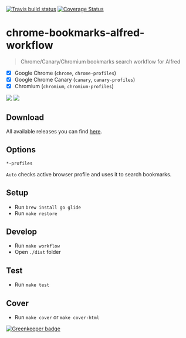 [![Travis build status](http://img.shields.io/travis/mdreizin/chrome-bookmarks-alfred-workflow/master.svg?style=flat-square)](https://travis-ci.org/mdreizin/chrome-bookmarks-alfred-workflow)
[![Coverage Status](https://img.shields.io/coveralls/mdreizin/chrome-bookmarks-alfred-workflow/master.svg?style=flat-square)](https://coveralls.io/r/mdreizin/chrome-bookmarks-alfred-workflow?branch=master)

<h1 id="chrome-bookmarks-alfred-workflow">chrome-bookmarks-alfred-workflow</h1>

> Chrome/Canary/Chromium bookmarks search workflow for Alfred

- [x] Google Chrome (`chrome`, `chrome-profiles`)
- [x] Google Chrome Canary (`canary`, `canary-profiles`)
- [x] Chromium (`chromium`, `chromium-profiles`)

![](https://raw.github.com/mdreizin/chrome-bookmarks-alfred-workflow/master/.gitdown/bookmarks.gif)
![](https://raw.github.com/mdreizin/chrome-bookmarks-alfred-workflow/master/.gitdown/profiles.gif)

<h2 id="chrome-bookmarks-alfred-workflow-download">Download</h2>

All available releases you can find [here](https://github.com/mdreizin/chrome-bookmarks-alfred-workflow/releases).

<h2 id="chrome-bookmarks-alfred-workflow-options">Options</h2>

`*-profiles`

`Auto` checks active browser profile and uses it to search bookmarks.

<h2 id="chrome-bookmarks-alfred-workflow-setup">Setup</h2>

* Run `brew install go glide`
* Run `make restore`

<h2 id="chrome-bookmarks-alfred-workflow-develop">Develop</h2>

* Run `make workflow`
* Open `./dist` folder

<h2 id="chrome-bookmarks-alfred-workflow-test">Test</h2>

* Run `make test`

<h2 id="chrome-bookmarks-alfred-workflow-cover">Cover</h2>

* Run `make cover` or `make cover-html`


[![Greenkeeper badge](https://badges.greenkeeper.io/mdreizin/chrome-bookmarks-alfred-workflow.svg)](https://greenkeeper.io/)